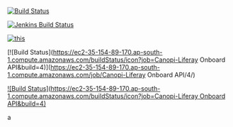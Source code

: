 [![Build Status](https://travis-ci.org/OAI/OpenAPI-Specification.svg?branch=master)](https://travis-ci.org/OAI/OpenAPI-Specification)

[![Jenkins Build Status](https://ecb2-35-154-89-170.ap-south-1.compute.amazonaws.com/job/a/9/badge/icon?.svg)](https://ec2-35-154-89-170.ap-south-1.compute.amazonaws.com/job/a/9/)

[![this](https://gist.githubusercontent.com/anant-sogani/b891b9bba91a34b6c27d2fb33b70d743/raw/22522053a13b642b13041b29e8ad93e6a244ab0b/booboo)](www.google.com)

[![Build Status](https://ec2-35-154-89-170.ap-south-1.compute.amazonaws.com/buildStatus/icon?job=Canopi-Liferay Onboard API&build=4)](https://ec2-35-154-89-170.ap-south-1.compute.amazonaws.com/job/Canopi-Liferay Onboard API/4/)

[![Build Status](https://ec2-35-154-89-170.ap-south-1.compute.amazonaws.com/buildStatus/icon?job=Canopi-Liferay Onboard API&build=4)](https://ec2-35-154-89-170.ap-south-1.compute.amazonaws.com/job/Canopi-Liferay%20Onboard%20API/4/)

a
